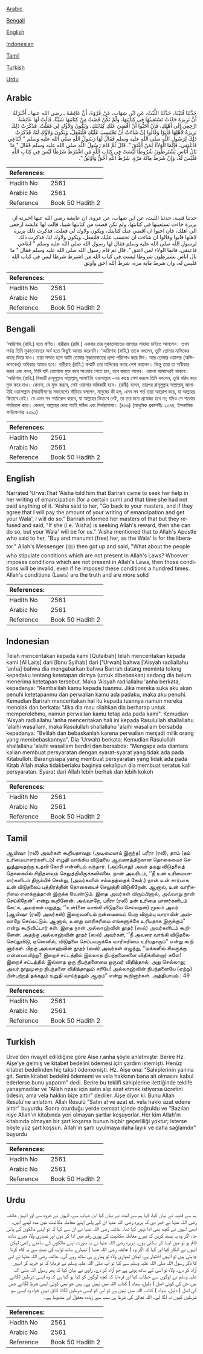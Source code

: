 [Arabic](#arabic)

[Bengali](#bengali)

[English](#english)

[Indonesian](#indonesian)

[Tamil](#tamil)

[Turkish](#turkish)

[Urdu](#urdu)

## Arabic


<div dir="rtl" lang="ar" style={{fontSize:'larger',backgroundColor:'#f8f9fa',padding:20}}>
حَدَّثَنَا قُتَيْبَةُ، حَدَّثَنَا اللَّيْثُ، عَنِ ابْنِ شِهَابٍ، عَنْ عُرْوَةَ، أَنَّ عَائِشَةَ ـ رضى الله عنها ـ أَخْبَرَتْهُ أَنَّ بَرِيرَةَ جَاءَتْ تَسْتَعِينُهَا فِي كِتَابَتِهَا، وَلَمْ تَكُنْ قَضَتْ مِنْ كِتَابَتِهَا شَيْئًا، قَالَتْ لَهَا عَائِشَةُ ارْجِعِي إِلَى أَهْلِكِ، فَإِنْ أَحَبُّوا أَنْ أَقْضِيَ عَنْكِ كِتَابَتَكِ، وَيَكُونَ وَلاَؤُكِ لِي فَعَلْتُ‏.‏ فَذَكَرَتْ ذَلِكَ بَرِيرَةُ لأَهْلِهَا فَأَبَوْا وَقَالُوا إِنْ شَاءَتْ أَنْ تَحْتَسِبَ عَلَيْكِ فَلْتَفْعَلْ، وَيَكُونَ وَلاَؤُكِ لَنَا، فَذَكَرَتْ ذَلِكَ لِرَسُولِ اللَّهِ صلى الله عليه وسلم فَقَالَ لَهَا رَسُولُ اللَّهِ صلى الله عليه وسلم ‏"‏ ابْتَاعِي فَأَعْتِقِي، فَإِنَّمَا الْوَلاَءُ لِمَنْ أَعْتَقَ ‏"‏‏.‏ قَالَ ثُمَّ قَامَ رَسُولُ اللَّهِ صلى الله عليه وسلم فَقَالَ ‏"‏ مَا بَالُ أُنَاسٍ يَشْتَرِطُونَ شُرُوطًا لَيْسَتْ فِي كِتَابِ اللَّهِ مَنِ اشْتَرَطَ شَرْطًا لَيْسَ فِي كِتَابِ اللَّهِ فَلَيْسَ لَهُ، وَإِنْ شَرَطَ مِائَةَ مَرَّةٍ، شَرْطُ اللَّهِ أَحَقُّ وَأَوْثَقُ ‏"‏‏.‏
</div>
<div style={{backgroundColor:'#f8f9fa',padding:20, marginBottom: 10}}><table> <thead> <tr> <th>References:</th> <th></th> </tr> </thead> <tbody><tr><td>Hadith No</td><td>2561</td></tr><tr><td>Arabic No</td><td>2561</td></tr><tr><td>Reference</td><td>Book 50 Hadith 2</td></tr></tbody></table></div>


<div dir="rtl" lang="ar" style={{fontSize:'larger',backgroundColor:'#f8f9fa',padding:20}}>
حدثنا قتيبة، حدثنا الليث، عن ابن شهاب، عن عروة، ان عايشة رضى الله عنها اخبرته ان بريرة جاءت تستعينها في كتابتها، ولم تكن قضت من كتابتها شييا، قالت لها عايشة ارجعي الى اهلك، فان احبوا ان اقضي عنك كتابتك، ويكون ولاوك لي فعلت. فذكرت ذلك بريرة لاهلها فابوا وقالوا ان شاءت ان تحتسب عليك فلتفعل، ويكون ولاوك لنا، فذكرت ذلك لرسول الله صلى الله عليه وسلم فقال لها رسول الله صلى الله عليه وسلم " ابتاعي فاعتقي، فانما الولاء لمن اعتق ". قال ثم قام رسول الله صلى الله عليه وسلم فقال " ما بال اناس يشترطون شروطا ليست في كتاب الله من اشترط شرطا ليس في كتاب الله فليس له، وان شرط ماية مرة، شرط الله احق واوثق
</div>
<div style={{backgroundColor:'#f8f9fa',padding:20, marginBottom: 10}}><table> <thead> <tr> <th>References:</th> <th></th> </tr> </thead> <tbody><tr><td>Hadith No</td><td>2561</td></tr><tr><td>Arabic No</td><td>2561</td></tr><tr><td>Reference</td><td>Book 50 Hadith 2</td></tr></tbody></table></div>

## Bengali


<div dir="ltr" lang="bn" style={{fontSize:'larger',backgroundColor:'#f8f9fa',padding:20}}>
‘আয়িশাহ (রাযি.) হতে বর্ণিত। বারীরাহ (রাযি.) একবার তার মুকাতাবাতের ব্যাপারে সাহায্য চাইতে আসলেন। তখন পর্যন্ত তিনি মুকাতাবাতের অর্থ হতে কিছুই আদায় করেননি। ‘আয়িশাহ (রাযি.) তাকে বললেন, তুমি তোমার মালিকের কাছে ফিরে যাও। তারা সম্মত হলে আমি তোমার মুকাতাবাতের প্রাপ্য পরিশোধ করে দিব। আর তোমার ওয়ালার (অভিভাবকের) অধিকার আমার হবে। বারীরাহ (রাযি.) কথাটি তার মালিকের কাছে পেশ করলেন। কিন্তু তারা তা অস্বীকার করল এবং বলল, তিনি যদি তোমাকে মুক্ত করে সাওয়াব পেতে চান, তবে করতে পারেন। ওয়ালা আমাদেরই থাকবে। ‘আয়িশাহ (রাযি.) বিষয়টি রাসূলুল্লাহ সাল্লাল্লাহু আলাইহি ওয়াসাল্লাম -এর কাছে পেশ করলে তিনি বললেন, তুমি খরিদ করে মুক্ত করে দাও। কেননা, যে মুক্ত করবে, সেই ওয়ালার অধিকারী হবে। (রাবী) বলেন, তারপর রাসূলুল্লাহ সাল্লাল্লাহু আলাইহি ওয়াসাল্লাম (সাহাবীগণের সমাবেশে) দাঁড়িয়ে বললেন, মানুষের কী হল, এমন সব শর্ত তারা আরোপ করে, যা আল্লাহর কিতাবে নেই। যে এমন সব শর্তারোপ করবে, যা আল্লাহর কিতাবে নেই, তা তার জন্য প্রযোজ্য হবে না; যদিও সে শতবার শর্তারোপ করে। কেননা, আল্লাহর দেয়া শর্তই সঠিক এবং নির্ভরযোগ্য। (৪৫৬) (আধুনিক প্রকাশনীঃ ২৩৭৪, ইসলামিক ফাউন্ডেশনঃ ২৩৯১)
</div>
<div style={{backgroundColor:'#f8f9fa',padding:20, marginBottom: 10}}><table> <thead> <tr> <th>References:</th> <th></th> </tr> </thead> <tbody><tr><td>Hadith No</td><td>2561</td></tr><tr><td>Arabic No</td><td>2561</td></tr><tr><td>Reference</td><td>Book 50 Hadith 2</td></tr></tbody></table></div>

## English


<div dir="ltr" lang="en" style={{fontSize:'larger',backgroundColor:'#f8f9fa',padding:20}}>
Narrated 'Urwa:That 'Aisha told him that Barirah came to seek her help in her writing of emancipation (for a certain sum) and that time she had not paid anything of it. 'Aisha said to her, "Go back to your masters, and if they agree that I will pay the amount of your writing of emancipation and get your Wala', I will do so." Barirah informed her masters of that but they refused and said, "If she (i.e. 'Aisha) is seeking Allah's reward, then she can do so, but your Wala' will be for us." 'Aisha mentioned that to Allah's Apostle who said to her, "Buy and manumit (free) her, as the Wala' is for the liberator." Allah's Messenger (ﷺ) then got up and said, "What about the people who stipulate conditions which are not present in Allah's Laws? Whoever imposes conditions which are not present in Allah's Laws, then those conditions will be invalid, even if he imposed these conditions a hundred times. Allah's conditions (Laws) are the truth and are more solid
</div>
<div style={{backgroundColor:'#f8f9fa',padding:20, marginBottom: 10}}><table> <thead> <tr> <th>References:</th> <th></th> </tr> </thead> <tbody><tr><td>Hadith No</td><td>2561</td></tr><tr><td>Arabic No</td><td>2561</td></tr><tr><td>Reference</td><td>Book 50 Hadith 2</td></tr></tbody></table></div>

## Indonesian


<div dir="ltr" lang="id" style={{fontSize:'larger',backgroundColor:'#f8f9fa',padding:20}}>
Telah menceritakan kepada kami [Qutaibah] telah menceritakan kepada kami [Al Laits] dari [Ibnu Syihab] dari ['Urwah] bahwa ['Aisyah radliallahu 'anha] bahwa dia mengabarkan bahwa Barirah datang meminta tolong kepadaku tentang ketetapan dirinya (untuk dibebaskan) sedang dia belum menerima ketetapan tersebut. Maka 'Aisyah radliallahu 'anha berkata, kepadanya: "Kembalilah kamu kepada tuanmu. Jika mereka suka aku akan penuhi ketetapanmu dan perwalian kamu ada padaku, maka aku penuhi. Kemudian Barirah menceritakan hal itu kepada tuannya namun mereka menolak dan berkata: "Jika dia mau silahkan dia berharap untuk memperolehmu, namun perwalian kamu tetap ada pada kami". Kemudian 'Aisyah radliallahu 'anha menceritakan hali ini kepada Rasulullah shallallahu 'alaihi wasallam, maka Rasulullah shallallahu 'alaihi wasallam bersabda kepadanya: "Belilah dan bebaskanlah karena perwalian menjadi milik orang yang membebaskannya". Dia 'Urwah) berkata: Kemudian Rasulullah shallallahu 'alaihi wasallam berdiri dan bersabda: "Mengapa ada diantara kalian membuat persyaratan dengan syarat-syarat yang tidak ada pada Kitabulloh. Barangsiapa yang membuat persyaratan yang tidak ada pada Kitab Allah maka tidakberlaku baginya sekalipun dia membuat seratus kali persyaratan. Syarat dari Allah lebih berhak dan lebih kokoh
</div>
<div style={{backgroundColor:'#f8f9fa',padding:20, marginBottom: 10}}><table> <thead> <tr> <th>References:</th> <th></th> </tr> </thead> <tbody><tr><td>Hadith No</td><td>2561</td></tr><tr><td>Arabic No</td><td>2561</td></tr><tr><td>Reference</td><td>Book 50 Hadith 2</td></tr></tbody></table></div>

## Tamil


<div dir="ltr" lang="ta" style={{fontSize:'larger',backgroundColor:'#f8f9fa',padding:20}}>
ஆயிஷா (ரலி) அவர்கள் கூறியதாவது: (அடிமையாய் இருந்த) பரீரா (ரலி), தாம் (தம் உரிமையாளர்களிடம்) எழுதி வாங்கிய விடுதலை ஆவணத்திற்கான தொகையைச் செலுத்துவதற்கு உதவி கோரி என்னிடம் வந்தார். (அப்போது) அவர் தமது விடுதலைத் தொகையில் சிறிதளவும் செலுத்தியிருக்கவில்லை. நான் அவரிடம், ‘‘நீ உன் உரிமையாளர்களிடம் திரும்பிச் சென்று, (அவர்களின் சம்மதத்தைக் கேள்.) நான் உன் சார்பாக உன் விடுதலைப் பத்திரத்தின் தொகையைச் செலுத்தி விடுகிறேன். ஆனால், உன் வாரிசுரிமை எனக்குத்தான் இருக்க வேண்டும். இதை அவர்கள் விரும்பினால், அவ்வாறு நான் செய்கிறேன்” என்று கூறினேன். அவ்வாறே, பரீரா (ரலி) தன் உரிமை யாளர்களிடம் கேட்க, அவர்கள் மறுத்து, ‘‘உன்(னை வாங்கி விடுதலை செய்வதன்) மூலம் அவர் (ஆயிஷா (ரலி) அவர்கள்) இறைவனிடம் நன்மையைப் பெற விரும்பு வாராயின் அவ்வாறே செய்யட்டும். ஆனால், உனது வாரிசுரிமை எங்களுக்கே உரியதாக இருக்கும்” என்று கூறிவிட்டார் கள். இதை நான் அல்லாஹ்வின் தூதர் (ஸல்) அவர்களிடம் கூறினேன். அதற்கு அல்லாஹ்வின் தூதர் (ஸல்) அவர்கள், ‘‘நீ அவரை வாங்கி விடுதலை செய்துவிடு, ஏனெனில், விடுதலை செய்பவருக்கே வாரிசுரிமை உரியதாகும்” என்று கூறி னார்கள். பிறகு அல்லாஹ்வின் தூதர் (ஸல்) அவர்கள் எழுந்து, ‘‘மக்களில் சிலருக்கு என்னவாயிற்று? இறைச் சட்டத்தில் இல்லாத நிபந்தனைகளை விதிக்கின்றார் களே! இறைச் சட்டத்தில் இல்லாத ஒரு நிபந்தனையை ஒருவர் விதித்தால், அது செல்லாது; அவர் நூறுமுறை நிபந்தனை விதித்தாலும் சரியே! அல்லாஹ்வின் நிபந்தனையே (ஏற்று) பின்பற்றத் தக்கதும் உறுதி வாய்ந்ததும் ஆகும்” என்று கூறினார்கள். அத்தியாயம் : 49
</div>
<div style={{backgroundColor:'#f8f9fa',padding:20, marginBottom: 10}}><table> <thead> <tr> <th>References:</th> <th></th> </tr> </thead> <tbody><tr><td>Hadith No</td><td>2561</td></tr><tr><td>Arabic No</td><td>2561</td></tr><tr><td>Reference</td><td>Book 50 Hadith 2</td></tr></tbody></table></div>

## Turkish


<div dir="ltr" lang="tr" style={{fontSize:'larger',backgroundColor:'#f8f9fa',padding:20}}>
Urve'den rivayet edildiğine göre Aişe r.anha şöyle anlatmıştır: Berire Hz. Aişe'ye gelmiş ve kitabet bedelini ödemesi için yardım istemişti. Henüz kitabet bedelinden hiç taksit ödememişti. Hz. Aişe ona: "Sahiplerinin yanına git. Senin kitabet bedelini ödememi ve vela hakkının bana ait olmasını kabul ederlerse bunu yaparım" dedi. Berire bu teklifi sahiplerine ilettiğinde teklife yanaşmadılar ve "Allah rızası için satın alıp azat etmek istiyorsa ücretini ödesin, ama vela hakkın bize aittir" dediler. Aişe diyor ki: Bunu Allah Resulü'ne anlattım. Allah Resulü "Satın al ve azat et. vela hakkı azat edene aittir" buyurdu. Sonra oturduğu yerde cemaat içinde doğruldu ve "Bazıları niye Allah'ın kitabında yeri olmayan şartlar koşuyorlar. Her kim Allah'ın kitabında olmayan bir şart koşarsa bunun hiçbir geçerliliği yoktur; isterse böyle yüz şart koşsun. Allah'ın şartı uyulmaya daha layık ve daha sağlamdır" buyurdu
</div>
<div style={{backgroundColor:'#f8f9fa',padding:20, marginBottom: 10}}><table> <thead> <tr> <th>References:</th> <th></th> </tr> </thead> <tbody><tr><td>Hadith No</td><td>2561</td></tr><tr><td>Arabic No</td><td>2561</td></tr><tr><td>Reference</td><td>Book 50 Hadith 2</td></tr></tbody></table></div>

## Urdu


<div dir="rtl" lang="ur" style={{fontSize:'larger',backgroundColor:'#f8f9fa',padding:20}}>
ہم سے قتیبہ نے بیان کیا، کہا ہم سے لیث نے بیان کیا ابن شہاب سے، انہوں نے عروہ سے اور انہیں عائشہ رضی اللہ عنہا نے خبر دی کہ بریرہ رضی اللہ عنہا ان کے پاس اپنے معاملہ مکاتبت میں مدد لینے آئیں، ابھی انہوں نے کچھ بھی ادا نہیں کیا تھا۔ عائشہ رضی اللہ عنہا نے ان سے کہا کہ تو اپنے مالکوں کے پاس جا، اگر وہ یہ پسند کریں کہ تیرے معاملہ مکاتبت کی پوری رقم میں ادا کر دوں اور تمہاری ولاء میرے ساتھ قائم ہو تو میں ایسا کر سکتی ہوں۔ بریرہ رضی اللہ عنہا نے یہ صورت اپنے مالکوں کے سامنے رکھی لیکن انہوں نے انکار کیا اور کہا کہ اگر وہ ( عائشہ رضی اللہ عنہا ) تمہارے ساتھ ثواب کی نیت سے یہ کام کرنا چاہتی ہیں تو انہیں اختیار ہے، لیکن تمہاری ولاء تو ہمارے ہی ساتھ رہے گی۔ عائشہ رضی اللہ عنہا نے اس کا ذکر رسول اللہ صلی اللہ علیہ وسلم سے کیا تو آپ صلی اللہ علیہ وسلم نے فرمایا کہ تو خرید کر انہیں آزاد کر دے۔ ولاء تو اسی کے ساتھ ہوتی ہے جو آزاد کر دے۔ راوی نے بیان کیا کہ پھر رسول اللہ صلی اللہ علیہ وسلم نے لوگوں سے خطاب کیا اور فرمایا کہ کچھ لوگوں کو کیا ہو گیا ہے کہ وہ ایسی شرطیں لگاتے ہیں جن کی کوئی اصل ( دلیل، بنیاد ) کتاب اللہ میں نہیں ہے۔ پس جو بھی کوئی ایسی شرط لگائے جس کی اصل ( دلیل، بنیاد ) کتاب اللہ میں نہیں ہے تو اس کو ایسی شرطیں لگانا لائق نہیں خواہ وہ ایسی سو شرطیں کیوں نہ لگا لے۔ اللہ تعالیٰ کی شرط ہی سب سے زیادہ معقول اور مضبوط ہے۔
</div>
<div style={{backgroundColor:'#f8f9fa',padding:20, marginBottom: 10}}><table> <thead> <tr> <th>References:</th> <th></th> </tr> </thead> <tbody><tr><td>Hadith No</td><td>2561</td></tr><tr><td>Arabic No</td><td>2561</td></tr><tr><td>Reference</td><td>Book 50 Hadith 2</td></tr></tbody></table></div>